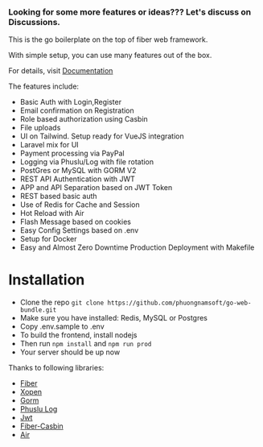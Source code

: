 
### Looking for some more features or ideas??? Let's discuss on Discussions.

This is the go boilerplate on the top of fiber web framework.

With simple setup, you can use many features out of the box.

For details, visit [Documentation](https://sujit-baniya.gitbook.io/fiber-boilerplate/)

The features include:

* Basic Auth with Login,Register
* Email confirmation on Registration
* Role based authorization using Casbin
* File uploads
* UI on Tailwind. Setup ready for VueJS integration
* Laravel mix for UI
* Payment processing via PayPal
* Logging via Phuslu/Log with file rotation
* PostGres or MySQL with GORM V2
* REST API Authentication with JWT
* APP and API Separation based on JWT Token
* REST based basic auth
* Use of Redis for Cache and Session
* Hot Reload with Air
* Flash Message based on cookies
* Easy Config Settings based on .env
* Setup for Docker
* Easy and Almost Zero Downtime Production Deployment with Makefile

# Installation
* Clone the repo `git clone https://github.com/phuongnamsoft/go-web-bundle.git`
* Make sure you have installed: Redis, MySQL or Postgres
* Copy .env.sample to .env
* To build the frontend, install nodejs
* Then run `npm install` and `npm run prod`
* Your server should be up now

Thanks to following libraries:

* [Fiber](https://github.com/gofiber/fiber/v2)
* [Xopen](https://github.com/brentp/xopen)
* [Gorm](https://github.com/go-gorm/gorm)
* [Phuslu Log](https://github.com/phuslu/log)
* [Jwt](github.com/form3tech-oss/jwt-go)
* [Fiber-Casbin](https://github.com/arsmn/fiber-casbin)
* [Air](https://github.com/cosmtrek/air)
